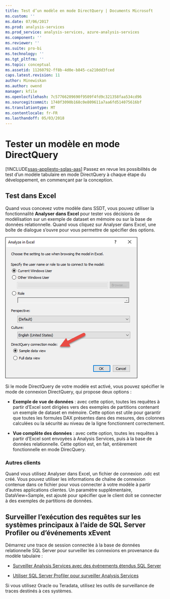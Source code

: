 ```yaml
---
title: Test d’un modèle en mode DirectQuery | Documents Microsoft
ms.custom: ''
ms.date: 07/06/2017
ms.prod: analysis-services
ms.prod_service: analysis-services, azure-analysis-services
ms.component: ''
ms.reviewer: ''
ms.suite: pro-bi
ms.technology: ''
ms.tgt_pltfrm: ''
ms.topic: conceptual
ms.assetid: 11260792-ff8b-4d0e-b845-ca210dd3fced
caps.latest.revision: 11
author: Minewiskan
ms.author: owend
manager: kfile
ms.openlocfilehash: 7c57766209690f9509f4fd9c321358faa534cd96
ms.sourcegitcommit: 1740f3090b168c0e809611a7aa6fd514075616bf
ms.translationtype: MT
ms.contentlocale: fr-FR
ms.lasthandoff: 05/03/2018
---
```

# <a name="test-a-model-in-directquery-mode"></a>Tester un modèle en mode DirectQuery
[!INCLUDE[ssas-appliesto-sqlas-aas](../../includes/ssas-appliesto-sqlas-aas.md)]
  Passez en revue les possibilités de test d’un modèle tabulaire en mode DirectQuery à chaque étape du développement, en commençant par la conception.  
  
## <a name="test-in-excel"></a>Test dans Excel 
  
 Quand vous concevez votre modèle dans SSDT, vous pouvez utiliser la fonctionnalité **Analyser dans Excel** pour tester vos décisions de modélisation sur un exemple de dataset en mémoire ou sur la base de données relationnelle.  Quand vous cliquez sur Analyser dans Excel, une boîte de dialogue s’ouvre pour vous permettre de spécifier des options.
 
 ![Analyser dans Excel les options DirectQuery](../../analysis-services/tabular-models/media/analyze-in-excel-directquery-options.png)
 
 Si le mode DirectQuery de votre modèle est activé, vous pouvez spécifier le mode de connexion DirectQuery, qui propose deux options :
 - **Exemple de vue de données** : avec cette option, toutes les requêtes à partir d’Excel sont dirigées vers des exemples de partitions contenant un exemple de dataset en mémoire. Cette option est utile pour garantir que toutes les formules DAX présentes dans des mesures, des colonnes calculées ou la sécurité au niveau de la ligne fonctionnent correctement.
 
 - **Vue complète des données** : avec cette option, toutes les requêtes à partir d’Excel sont envoyées à Analysis Services, puis à la base de données relationnelle. Cette option est, en fait, entièrement fonctionnelle en mode DirecQuery.
 
 ### <a name="other-clients"></a>Autres clients
 Quand vous utilisez Analyser dans Excel, un fichier de connexion .odc est créé. Vous pouvez utiliser les informations de chaîne de connexion contenue dans ce fichier pour vous connecter à votre modèle à partir d’autres applications clientes. Un paramètre supplémentaire, DataView=Sample, est ajouté pour spécifier que le client doit se connecter à des exemples de partitions de données.  
  
## <a name="monitor-query-execution-on-backend-systems-using-xevents-or-sql-profiler"></a>Surveiller l’exécution des requêtes sur les systèmes principaux à l’aide de SQL Server Profiler ou d’événements xEvent 
 Démarrez une trace de session connectée à la base de données relationnelle SQL Server pour surveiller les connexions en provenance du modèle tabulaire :  
  
-   [Surveiller Analysis Services avec des événements étendus SQL Server](../../analysis-services/instances/monitor-analysis-services-with-sql-server-extended-events.md)  
  
-   [Utiliser SQL Server Profiler pour surveiller Analysis Services](../../analysis-services/instances/use-sql-server-profiler-to-monitor-analysis-services.md)  
  
 Si vous utilisez Oracle ou Teradata, utilisez les outils de surveillance de traces destinés à ces systèmes.  
  
  
